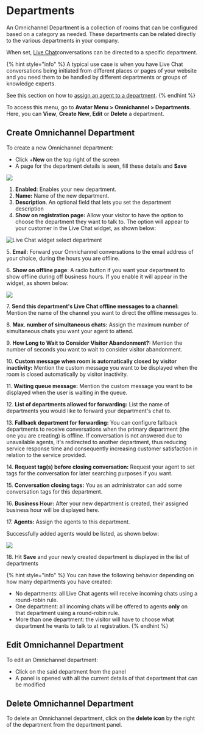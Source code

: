 # Departments

An Omnichannel Department is a collection of rooms that can be configured based on a category as needed. These departments can be related directly to the various departments in your company.

When set, [Live Chat](livechat-widget-installation.md)conversations can be directed to a specific department.

{% hint style="info" %}
A typical use case is when you have Live Chat conversations being initiated from different places or pages of your website and you need them to be handled by different departments or groups of knowledge experts.

See this section on how to [assign an agent to a department](agents.md#assign-omnichannel-agent-to-a-department).
{% endhint %}

To access this menu, go to **Avatar Menu  > Omnichannel > Departments**. Here, you can **View**, **Create New**,  **Edit** or **Delete** a department.

## **Create Omnichannel Department**

To create a new Omnichannel department:&#x20;

* Click +**New** on the top right of the screen
* A page for the department details is seen, fill these details and **Save**

![](../../.gitbook/assets/2022-01-01\_15-46-46.png)

1. **Enabled**: Enables your new department.
2. **Name:** Name of the new department.
3. **Description**. An optional field that lets you set the department description
4. **Show on registration page:** Allow your visitor to have the option to choose the department they want to talk to. The option will appear to your customer in the Live Chat widget, as shown below:&#x20;

![Live Chat widget select department](<../../.gitbook/assets/Live Chat widget select department>)

5\. **Email**: Forward your Omnichannel conversations to the email address of your choice, during the hours you are offline.

6\. **Show on offline page**: A radio button if you want your department to show offline during off business hours. If you enable it will appear in the widget, as shown below:

![](<../../.gitbook/assets/11 (1).png>)

7\. **Send this department's Live Chat offline messages to a channel:** Mention the name of the channel you want to direct the offline messages to.

8\. **Max. number of simultaneous chats:** Assign the maximum number of simultaneous chats you want your agent to attend.

9\. **How Long to Wait to Consider Visitor Abandonment?:** Mention the number of seconds you want to wait to consider visitor abandonment.

10\. **Custom message when room is automatically closed by visitor inactivity:** Mention the custom message you want to be displayed when the room is closed automatically by visitor inactivity.

11\. **Waiting queue message:** Mention the custom message you want to be displayed when the user is waiting in the queue.

12\. **List of departments allowed for forwarding:** List the name of departments you would like to forward your department's chat to.

13\. **Fallback department for forwarding:** You can configure fallback departments to receive conversations when the primary department (the one you are creating) is offline. If conversation is not answered due to unavailable agents, it's redirected to another department, thus reducing service response time and consequently increasing customer satisfaction in relation to the service provided.

14\. **Request tag(s) before closing conversation:** Request your agent to set tags for the conversation for later searching purposes if you want.

15\. **Conversation closing tags:** You as an administrator can add some conversation tags for this department.

16\. **Business Hour:** After your new department is created, their assigned business hour will be displayed here.

17\. **Agents:** Assign the agents to this department.

Successfully added agents would be listed, as shown below:

![](<../../.gitbook/assets/2022-01-01\_16-32-28 (1).png>)

18\. Hit **Save** and your newly created department is displayed in the list of departments

{% hint style="info" %}
You can have the following behavior depending on how many departments you have created:

* No departments: all Live Chat agents will receive incoming chats using a round-robin rule.
* One department: all incoming chats will be offered to agents **only** on that department using a round-robin rule.
* More than one department: the visitor will have to choose what department he wants to talk to at registration.
{% endhint %}

## Edit Omnichannel Department

To edit an Omnichannel department:&#x20;

* Click on the said department from the panel
* A panel is opened with all the current details of that department that can be modified

## Delete Omnichannel Department

To delete an Omnichannel department, click on the **delete icon** by the right of the department from the department panel.
